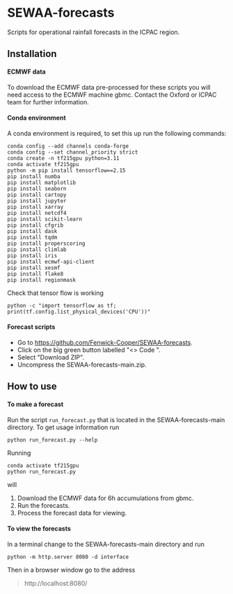 # SEWAA-forecasts

Scripts for operational rainfall forecasts in the ICPAC region.


## Installation

#### ECMWF data

To download the ECMWF data pre-processed for these scripts you will need access to the
ECMWF machine gbmc. Contact the Oxford or ICPAC team for further information.

#### Conda environment

A conda environment is required, to set this up run the following commands:

	conda config --add channels conda-forge
	conda config --set channel_priority strict
	conda create -n tf215gpu python=3.11
	conda activate tf215gpu
	python -m pip install tensorflow==2.15
	pip install numba
	pip install matplotlib
	pip install seaborn
	pip install cartopy
	pip install jupyter
	pip install xarray
	pip install netcdf4
	pip install scikit-learn
	pip install cfgrib
	pip install dask
	pip install tqdm
	pip install properscoring
	pip install climlab
	pip install iris
	pip install ecmwf-api-client
	pip install xesmf
	pip install flake8
	pip install regionmask
Check that tensor flow is working

	python -c "import tensorflow as tf; print(tf.config.list_physical_devices('CPU'))"

#### Forecast scripts

- Go to https://github.com/Fenwick-Cooper/SEWAA-forecasts.
- Click on the big green button labelled "<> Code ".
- Select "Download ZIP".
- Uncompress the SEWAA-forecasts-main.zip.


## How to use

#### To make a forecast

Run the script `run_forecast.py` that is located in the SEWAA-forecasts-main directory.
To get usage information run

	python run_forecast.py --help

Running 

	conda activate tf215gpu
	python run_forecast.py

will
1. Download the ECMWF data for 6h accumulations from gbmc.
2. Run the forecasts.
3. Process the forecast data for viewing.

#### To view the forecasts

In a terminal change to the SEWAA-forecasts-main directory and run

	python -m http.server 8080 -d interface
   
Then in a browser window go to the address

> http://localhost:8080/
